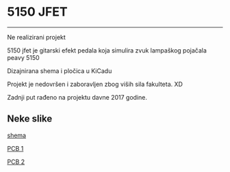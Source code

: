 # 5150 JFET
---
Ne realizirani projekt 

5150 jfet je gitarski efekt pedala koja simulira zvuk lampaškog pojačala peavy 5150

Dizajnirana shema i pločica u KiCadu 

Projekt je nedovršen i zaboravljen zbog viših sila fakulteta. XD  


Zadnji put rađeno na projektu davne 2017 godine.

Neke slike
---
[shema](https://github.com/IHot98/5150_JFET/blob/main/Screenshot_1.png)

[PCB 1](https://github.com/IHot98/5150_JFET/blob/main/Screenshot_2.png)

[PCB 2](https://github.com/IHot98/5150_JFET/blob/main/Screenshot_3.png)
